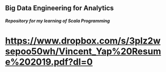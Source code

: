 ## Big Data Engineering for Analytics 

##### Repository for my learning of Scala Programming

# https://www.dropbox.com/s/3plz2wsepoo50wh/Vincent_Yap%20Resume%202019.pdf?dl=0
